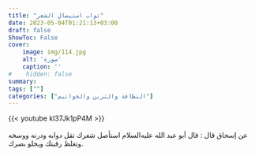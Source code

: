 ```yaml
---
title: "ثواب استيصال الشعر"
date: 2023-05-04T01:21:13+03:00
draft: false
ShowToc: False
cover:
    image: img/114.jpg
    alt: 'صورة'
    caption: ''
#    hidden: false
summary: 
tags: [""]
categories: ["النظافة والتزين والخواتيم"]
---
```

{{< youtube kl37Jk1pP4M >}}  
 <br>
عن إسحاق قال : قال أبو عبد الله عليه‌السلام استأصل شعرك تقل دوابه
ودرنه ووسخه وتغلظ رقبتك ويجلو بصرك.

